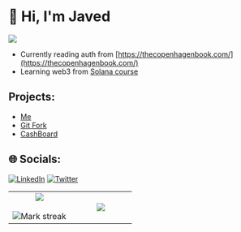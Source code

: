 # 💫 Hi, I'm Javed

![](https://komarev.com/ghpvc/?username=ofcljaved)

- Currently reading auth from [https://thecopenhagenbook.com/](https://thecopenhagenbook.com/)
- Learning web3 from [Solana course](https://solana.com/developers/courses)

## Projects:
- <a href="https://ofcljaved.com" target="_blank">Me</a>
- <a href="https://gitfork.ofcljaved.com" target="_blank">Git Fork</a>
- <a href="https://cashboard.ofcljaved.com" target="_blank">CashBoard</a>


## 🌐 Socials:
[![LinkedIn](https://img.shields.io/badge/LinkedIn-%230077B5.svg?logo=linkedin&logoColor=white)](https://linkedin.com/in/ofcljaved) [![Twitter](https://img.shields.io/badge/Twitter-%231DA1F2.svg?logo=Twitter&logoColor=white)](https://twitter.com/ofcljaved) 

<table align="center">
<tr border="none">
<td width="50%" align="center">
  
  <img  align="center"  src="https://github-readme-stats.vercel.app/api?username=ofcljaved&theme=dark&show_icons=true&count_private=true" />
  <br></br>
  <img  title="🔥 Get streak stats for your profile at git.io/streak-stats" alt="Mark streak" src="https://github-readme-streak-stats.herokuapp.com/?user=ofcljaved&theme=dark&hide_border=false" /> 
</td>

<td width="50%" align="center">

  <img  align="center"  src="https://github-readme-stats.anuraghazra1.vercel.app/api/top-langs/?username=rushikeshg25&theme=dark&hide_border=false&no-bg=true&no-frame=true&langs_count=10"/>
  
  </td>
</tr>
</table>
